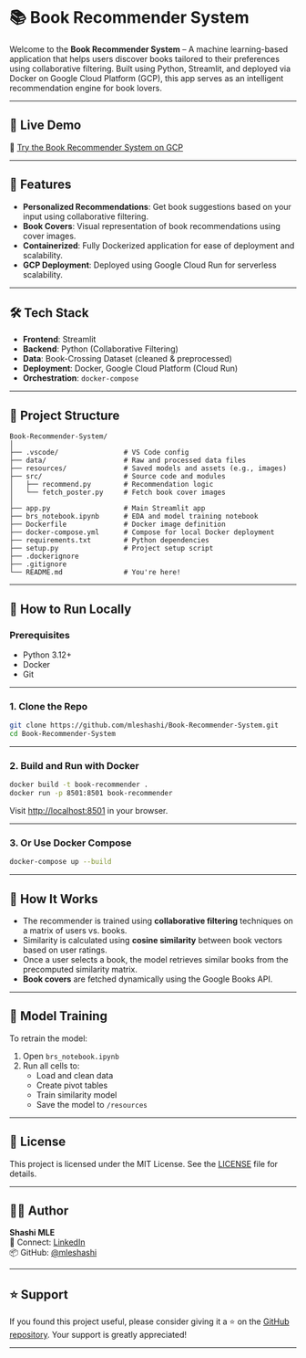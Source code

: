 # 📚 Book Recommender System

Welcome to the **Book Recommender System** – A machine learning-based application that helps users discover books tailored to their preferences using collaborative filtering. Built using Python, Streamlit, and deployed via Docker on Google Cloud Platform (GCP), this app serves as an intelligent recommendation engine for book lovers.

---

## 🔗 Live Demo

🚀 [Try the Book Recommender System on GCP](https://book-recommender-latest-m3llqmtv6a-oe.a.run.app/)

---

## 📌 Features
- **Personalized Recommendations**: Get book suggestions based on your input using collaborative filtering.
- **Book Covers**: Visual representation of book recommendations using cover images.
- **Containerized**: Fully Dockerized application for ease of deployment and scalability.
- **GCP Deployment**: Deployed using Google Cloud Run for serverless scalability.

---

## 🛠️ Tech Stack

- **Frontend**: Streamlit
- **Backend**: Python (Collaborative Filtering)
- **Data**: Book-Crossing Dataset (cleaned & preprocessed)
- **Deployment**: Docker, Google Cloud Platform (Cloud Run)
- **Orchestration**: `docker-compose`

---

## 📁 Project Structure

```plaintext
Book-Recommender-System/
│
├── .vscode/                # VS Code config
├── data/                   # Raw and processed data files
├── resources/              # Saved models and assets (e.g., images)
├── src/                    # Source code and modules
│   ├── recommend.py        # Recommendation logic
│   └── fetch_poster.py     # Fetch book cover images
│
├── app.py                  # Main Streamlit app
├── brs_notebook.ipynb      # EDA and model training notebook
├── Dockerfile              # Docker image definition
├── docker-compose.yml      # Compose for local Docker deployment
├── requirements.txt        # Python dependencies
├── setup.py                # Project setup script
├── .dockerignore
├── .gitignore
└── README.md               # You're here!
```

---

## 🚀 How to Run Locally

### Prerequisites

- Python 3.12+
- Docker
- Git

---

### 1. Clone the Repo

```bash
git clone https://github.com/mleshashi/Book-Recommender-System.git
cd Book-Recommender-System
```

---

### 2. Build and Run with Docker

```bash
docker build -t book-recommender .
docker run -p 8501:8501 book-recommender
```

Visit [http://localhost:8501](http://localhost:8501) in your browser.

---

### 3. Or Use Docker Compose

```bash
docker-compose up --build
```

---

## 🧠 How It Works

- The recommender is trained using **collaborative filtering** techniques on a matrix of users vs. books.
- Similarity is calculated using **cosine similarity** between book vectors based on user ratings.
- Once a user selects a book, the model retrieves similar books from the precomputed similarity matrix.
- **Book covers** are fetched dynamically using the Google Books API.

---

## 🧪 Model Training

To retrain the model:

1. Open `brs_notebook.ipynb`
2. Run all cells to:
   - Load and clean data
   - Create pivot tables
   - Train similarity model
   - Save the model to `/resources`

---

## 📄 License

This project is licensed under the MIT License. See the [LICENSE](LICENSE) file for details.

---

## 🙋‍♂️ Author

**Shashi MLE**  
📧 Connect: [LinkedIn](https://www.linkedin.com/in/mleshashi)  
📦 GitHub: [@mleshashi](https://github.com/mleshashi)

---

## ⭐ Support

If you found this project useful, please consider giving it a ⭐ on the [GitHub repository](https://github.com/mleshashi/Book-Recommender-System). Your support is greatly appreciated!

---
